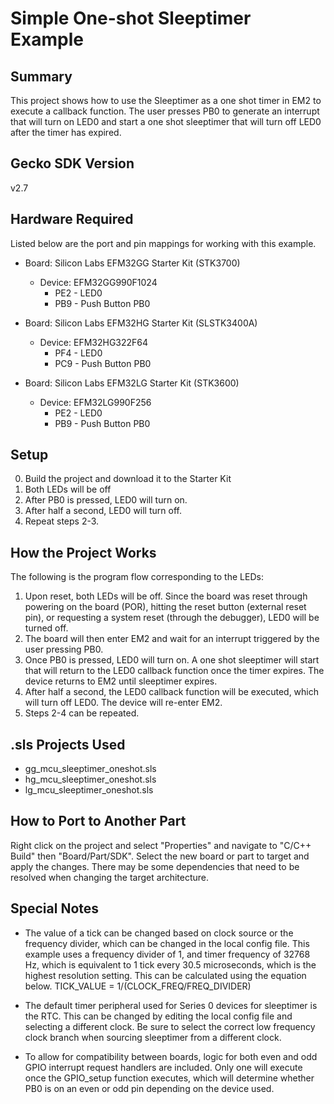 # Simple One-shot Sleeptimer Example 

## Summary
This project shows how to use the Sleeptimer as a one shot timer in EM2 to 
execute a callback function. The user presses PB0 to generate an interrupt that
will turn on LED0 and start a one shot sleeptimer that will turn off LED0 after
the timer has expired.

## Gecko SDK Version
v2.7

## Hardware Required
Listed below are the port and pin mappings for working with this example.

* Board:  Silicon Labs EFM32GG Starter Kit (STK3700)
	* Device: EFM32GG990F1024
		* PE2 - LED0
		* PB9 - Push Button PB0

* Board:  Silicon Labs EFM32HG Starter Kit (SLSTK3400A)
	* Device: EFM32HG322F64
		* PF4 - LED0
		* PC9 - Push Button PB0

* Board:  Silicon Labs EFM32LG Starter Kit (STK3600)
	* Device: EFM32LG990F256
		* PE2 - LED0
		* PB9 - Push Button PB0

## Setup
0. Build the project and download it to the Starter Kit
1. Both LEDs will be off
2. After PB0 is pressed, LED0 will turn on.
3. After half a second, LED0 will turn off.
4. Repeat steps 2-3.

## How the Project Works
The following is the program flow corresponding to the LEDs:
1. Upon reset, both LEDs will be off. Since the board was reset through 
   powering on the board (POR), hitting the reset button (external reset pin), 
   or requesting a system reset (through the debugger), LED0 will be turned off.
2. The board will then enter EM2 and wait for an interrupt triggered by the user
   pressing PB0. 
3. Once PB0 is pressed, LED0 will turn on. A one shot sleeptimer will start that
   will return to the LED0 callback function once the timer expires. The device 
   returns to EM2 until sleeptimer expires.
4. After half a second, the LED0 callback function will be executed, which will
   turn off LED0. The device will re-enter EM2. 
5. Steps 2-4 can be repeated.

## .sls Projects Used
* gg_mcu_sleeptimer_oneshot.sls
* hg_mcu_sleeptimer_oneshot.sls
* lg_mcu_sleeptimer_oneshot.sls

## How to Port to Another Part
Right click on the project and select "Properties" and navigate to "C/C++ 
Build" then "Board/Part/SDK". Select the new board or part to target and apply 
the changes. There may be some dependencies that need to be resolved when 
changing the target architecture. 

## Special Notes
* The value of a tick can be changed based on clock source or the frequency 
divider, which can be changed in the local config file. This example uses a 
frequency divider of 1, and timer frequency of 32768 Hz, which is equivalent 
to 1 tick every 30.5 microseconds, which is the highest resolution setting. 
This can be calculated using the equation below.
	TICK_VALUE = 1/(CLOCK_FREQ/FREQ_DIVIDER)

* The default timer peripheral used for Series 0 devices for sleeptimer is 
the RTC. This can be changed by editing the local config file and selecting a 
different clock. Be sure to select the correct low frequency clock branch when 
sourcing sleeptimer from a different clock.

* To allow for compatibility between boards, logic for both even and odd
GPIO interrupt request handlers are included. Only one will execute once the 
GPIO_setup function executes, which will determine whether PB0 is on an even
or odd pin depending on the device used.
